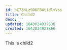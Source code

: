 ```yaml
---
id: pC73NLz9D6FB4tidlvVss
title: Child2
desc: ''
updated: 1643024937536
created: 1643024927866
---
```


This is child2
